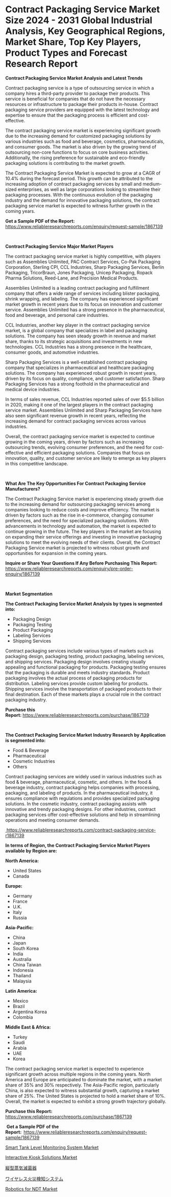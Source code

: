 <p><h1>Contract Packaging Service Market Size 2024 - 2031 Global Industrial Analysis, Key Geographical Regions, Market Share, Top Key Players, Product Types and Forecast Research Report</h1></p><p><strong>Contract Packaging Service Market Analysis and Latest Trends</strong></p>
<p><p>Contract packaging service is a type of outsourcing service in which a company hires a third-party provider to package their products. This service is beneficial for companies that do not have the necessary resources or infrastructure to package their products in-house. Contract packaging service providers are equipped with the latest technology and expertise to ensure that the packaging process is efficient and cost-effective.</p><p>The contract packaging service market is experiencing significant growth due to the increasing demand for customized packaging solutions by various industries such as food and beverage, cosmetics, pharmaceuticals, and consumer goods. The market is also driven by the growing trend of outsourcing non-core functions to focus on core business activities. Additionally, the rising preference for sustainable and eco-friendly packaging solutions is contributing to the market growth.</p><p>The Contract Packaging Service Market is expected to grow at a CAGR of 10.4% during the forecast period. This growth can be attributed to the increasing adoption of contract packaging services by small and medium-sized enterprises, as well as large corporations looking to streamline their packaging processes. With the continuous evolution of the packaging industry and the demand for innovative packaging solutions, the contract packaging service market is expected to witness further growth in the coming years.</p></p>
<p><strong>Get a Sample PDF of the Report:&nbsp;</strong> <a href="https://www.reliableresearchreports.com/enquiry/request-sample/1867139">https://www.reliableresearchreports.com/enquiry/request-sample/1867139</a></p>
<p>&nbsp;</p>
<p><strong>Contract Packaging Service Major Market Players</strong></p>
<p><p>The contract packaging service market is highly competitive, with players such as Assemblies Unlimited, PAC Contract Services, Co-Pak Packaging Corporation, Sterling CPI, CCL Industries, Sharp Packaging Services, Berlin Packaging, TricorBraun, Jones Packaging, Unicep Packaging, Ropack Pharma Solutions, Reed-Lane, and Precision Medical Products. </p><p>Assemblies Unlimited is a leading contract packaging and fulfillment company that offers a wide range of services including blister packaging, shrink wrapping, and labeling. The company has experienced significant market growth in recent years due to its focus on innovation and customer service. Assemblies Unlimited has a strong presence in the pharmaceutical, food and beverage, and personal care industries.</p><p>CCL Industries, another key player in the contract packaging service market, is a global company that specializes in label and packaging solutions. The company has seen steady growth in revenue and market share, thanks to its strategic acquisitions and investments in new technologies. CCL Industries has a strong presence in the healthcare, consumer goods, and automotive industries.</p><p>Sharp Packaging Services is a well-established contract packaging company that specializes in pharmaceutical and healthcare packaging solutions. The company has experienced robust growth in recent years, driven by its focus on quality, compliance, and customer satisfaction. Sharp Packaging Services has a strong foothold in the pharmaceutical and medical device industries.</p><p>In terms of sales revenue, CCL Industries reported sales of over $5.5 billion in 2020, making it one of the largest players in the contract packaging service market. Assemblies Unlimited and Sharp Packaging Services have also seen significant revenue growth in recent years, reflecting the increasing demand for contract packaging services across various industries. </p><p>Overall, the contract packaging service market is expected to continue growing in the coming years, driven by factors such as increasing outsourcing trends, evolving consumer preferences, and the need for cost-effective and efficient packaging solutions. Companies that focus on innovation, quality, and customer service are likely to emerge as key players in this competitive landscape.</p></p>
<p>&nbsp;</p>
<p><strong>What Are The Key Opportunities For Contract Packaging Service Manufacturers?</strong></p>
<p><p>The Contract Packaging Service market is experiencing steady growth due to the increasing demand for outsourcing packaging services among companies looking to reduce costs and improve efficiency. The market is driven by factors such as the rise in e-commerce, changing consumer preferences, and the need for specialized packaging solutions. With advancements in technology and automation, the market is expected to continue growing in the future. The key players in the market are focusing on expanding their service offerings and investing in innovative packaging solutions to meet the evolving needs of their clients. Overall, the Contract Packaging Service market is projected to witness robust growth and opportunities for expansion in the coming years.</p></p>
<p><strong>Inquire or Share Your Questions If Any Before Purchasing This Report:</strong> <a href="https://www.reliableresearchreports.com/enquiry/pre-order-enquiry/1867139">https://www.reliableresearchreports.com/enquiry/pre-order-enquiry/1867139</a></p>
<p>&nbsp;</p>
<p><strong>Market Segmentation</strong></p>
<p><strong>The Contract Packaging Service Market Analysis by types is segmented into:</strong></p>
<p><ul><li>Packaging Design</li><li>Packaging Testing</li><li>Product Packaging</li><li>Labeling Services</li><li>Shipping Services</li></ul></p>
<p><p>Contract packaging services include various types of markets such as packaging design, packaging testing, product packaging, labeling services, and shipping services. Packaging design involves creating visually appealing and functional packaging for products. Packaging testing ensures that the packaging is durable and meets industry standards. Product packaging involves the actual process of packaging products for distribution. Labeling services provide custom labeling for products. Shipping services involve the transportation of packaged products to their final destination. Each of these markets plays a crucial role in the contract packaging industry.</p></p>
<p><strong>Purchase this Report:&nbsp;</strong><a href="https://www.reliableresearchreports.com/purchase/1867139">https://www.reliableresearchreports.com/purchase/1867139</a></p>
<p>&nbsp;</p>
<p><strong>The Contract Packaging Service Market Industry Research by Application is segmented into:</strong></p>
<p><ul><li>Food & Beverage</li><li>Pharmaceutical</li><li>Cosmetic Industries</li><li>Others</li></ul></p>
<p><p>Contract packaging services are widely used in various industries such as food & beverage, pharmaceutical, cosmetic, and others. In the food & beverage industry, contract packaging helps companies with processing, packaging, and labeling of products. In the pharmaceutical industry, it ensures compliance with regulations and provides specialized packaging solutions. In the cosmetic industry, contract packaging assists with innovative and trendy packaging designs. For other industries, contract packaging services offer cost-effective solutions and help in streamlining operations and meeting consumer demands.</p></p>
<p><a href="https://www.reliableresearchreports.com/contract-packaging-service-r1867139">&nbsp;https://www.reliableresearchreports.com/contract-packaging-service-r1867139</a></p>
<p><strong>In terms of Region, the Contract Packaging Service Market Players available by Region are:</strong></p>
<p>
    <p> <strong> North America: </strong>
        <ul>
            <li>United States</li>
            <li>Canada</li>
        </ul>
        </p> 
    <p> <strong> Europe: </strong>
        <ul>
            <li>Germany</li>
            <li>France</li>
            <li>U.K.</li>
            <li>Italy</li>
            <li>Russia</li>
        </ul>
        </p> 
    <p> <strong> Asia-Pacific: </strong>
        <ul>
            <li>China</li>
            <li>Japan</li>
            <li>South Korea</li>
            <li>India</li>
            <li>Australia</li>
            <li>China Taiwan</li>
            <li>Indonesia</li>
            <li>Thailand</li>
            <li>Malaysia</li>
        </ul>
        </p> 
    <p> <strong> Latin America: </strong>
        <ul>
            <li>Mexico</li>
            <li>Brazil</li>
            <li>Argentina Korea</li>
            <li>Colombia</li>
        </ul>
        </p> 
    <p> <strong> Middle East & Africa: </strong>
        <ul>
            <li>Turkey</li>
            <li>Saudi</li>
            <li>Arabia</li>
            <li>UAE</li>
            <li>Korea</li>
        </ul>
    </p>
    </p>
<p><p>The contract packaging service market is expected to experience significant growth across multiple regions in the coming years. North America and Europe are anticipated to dominate the market, with a market share of 35% and 30% respectively. The Asia-Pacific region, particularly China, is also expected to witness substantial growth, capturing a market share of 25%. The United States is projected to hold a market share of 10%. Overall, the market is expected to exhibit a strong growth trajectory globally.</p></p>
<p><strong>Purchase this Report: </strong><a href="https://www.reliableresearchreports.com/purchase/1867139">https://www.reliableresearchreports.com/purchase/1867139</a></p>
<p>&nbsp;<strong>Get a Sample PDF of the Report:&nbsp;&nbsp;</strong><a href="https://www.reliableresearchreports.com/enquiry/request-sample/1867139">https://www.reliableresearchreports.com/enquiry/request-sample/1867139</a></p>
<p><strong></strong></p>
<p><p><a href="https://www.linkedin.com/pulse/smart-tank-level-monitoring-systemnbspmarket-focuses-market-8tpxe?trackingId=TFoTYH83al2trF23LmZVCg%3D%3D">Smart Tank Level Monitoring System Market</a></p><p><a href="https://github.com/fiixsa/Market-Research-Report-List-2/blob/main/interactive-kiosk-solutions-market.md">Interactive Kiosk Solutions Market</a></p><p><a href="https://github.com/bucuel854722/Market-Research-Report-List-2/blob/main/467274460389.md">縦型蒸気滅菌器</a></p><p><a href="https://github.com/AriMuller2009/Market-Research-Report-List-1/blob/main/364543960390.md">ワイヤレス火災検知システム</a></p><p><a href="https://www.linkedin.com/pulse/robotics-ndt-market-analysis-sze-forecasted-period-from-2024-hlboc?trackingId=Y9JSseEk5qku%2FGn%2FSTPFAw%3D%3D">Robotics for NDT Market</a></p></p>